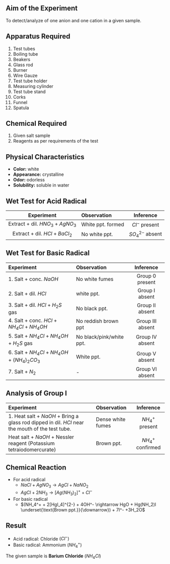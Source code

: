 ## Aim of the Experiment 
To detect/analyze of one anion and one cation in a given sample. 

## Apparatus Required
1. Test tubes
2. Boiling tube 
3. Beakers 
4. Glass rod 
5. Burner 
6. Wire Gauze 
7. Test tube holder 
8. Measuring cylinder
9. Test tube stand 
10. Corks 
11. Funnel 
12. Spatula 

## Chemical Required 
1. Given salt sample 
2. Reagents as per requirements of the test 

## Physical Characteristics 
- **Color:** white 
- **Appearance:** crystalline 
- **Odor:** odorless
- **Solubility:** soluble in water 

## Wet Test for Acid Radical 
| Experiment | Observation | Inference |
|:-:|:-|:-:|
| Extract + dil. $HNO_3 + AgNO_3$ | White ppt. formed | $Cl^-$ present | 
| Extract + dil. $HCl + BaCl_2$ | No white ppt. | $SO_4^{2-}$ absent | 

## Wet Test for Basic Radical 
| Experiment | Observation | Inference | 
|:-|:-|:-:|
| 1. Salt + conc. $NaOH$ | No white fumes | Group 0 present | 
| 2. Salt + dil. $HCl$ | white ppt. | Group I absent | 
| 3. Salt + dil. $HCl + H_2S$ gas | No black ppt. | Group II absent | 
| 4. Salt + conc. $HCl + NH_4Cl + NH_4OH$ | No reddish brown ppt | Group III absent | 
| 5. Salt + $NH_4Cl + NH_4OH + H_2S$ gas | No black/pink/white ppt. | Group IV absent | 
| 6. Salt + $NH_4Cl + NH_4OH + (NH_4)_2CO_3$ | White ppt. | Group V absent | 
| 7. Salt + $N_2$ | - | Group VI absent | 

## Analysis of Group I
| Experiment | Observation | Inference | 
|:-|:-|:-:|
| 1. Heat salt + $NaOH$ + Bring a glass rod dipped in dil. $HCl$ near the mouth of the test tube. | Dense white fumes | $NH_4^+$ present | 
| Heat salt + $NaOH$ + Nessler reagent (Potassium tetraiodomercurate) | Brown ppt. | $NH_4^+$ confirmed 

## Chemical Reaction 
- For acid radical
    - $NaCl + AgNO_3 \rightarrow AgCl + NaNO_2$
    - $AgCl + 2NH_3 \rightarrow [Ag(NH_3)_2]^+ + Cl^-$
- For basic radical 
    - $(NH_4^+ + 2[HgI_4]^{2-} + 4OH^- \rightarrow HgO + Hg(NH_2)I \underset{\text{Brown ppt.}}{\downarrow}) + 7I^- +3H_2O$ 

## Result 
- Acid radical: Chloride $(Cl^-)$
- Basic radical: Ammonium $(NH_4^+)$

The given sample is **Barium Chloride** $(NH_4Cl)$
